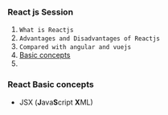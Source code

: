### React js Session

1. `What is Reactjs`
2. `Advantages and Disadvantages of Reactjs`
3. `Compared with angular and vuejs`
4. [Basic concepts](#react-basic-concepts)
5. 

### React Basic concepts

- JSX (**J**ava**S**cript **X**ML)


